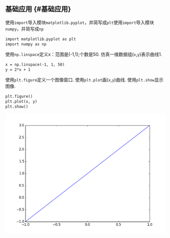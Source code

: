 ## 基础应用 {#基础应用}

使用`import`导入模块`matplotlib.pyplot`，并简写成`plt`使用`import`导入模块`numpy`，并简写成`np`

```
import matplotlib.pyplot as plt
import numpy as np
```

使用`np.linspace`定义x：范围是\(-1,1\);个数是50. 仿真一维数据组\(`x`,`y`\)表示曲线1.

```
x = np.linspace(-1, 1, 50)
y = 2*x + 1
```

使用`plt.figure`定义一个图像窗口. 使用`plt.plot`画\(`x`,`y`\)曲线. 使用`plt.show`显示图像.

```
plt.figure()
plt.plot(x, y)
plt.show()
```

![](/assets/1.8.3.2.1-1.png)


